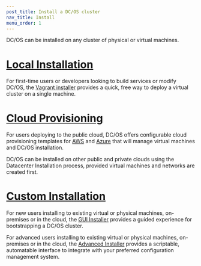 ```yaml
---
post_title: Install a DC/OS cluster
nav_title: Install
menu_order: 1
---
```


DC/OS can be installed on any cluster of physical or virtual machines.

# [Local Installation][1]

For first-time users or developers looking to build services or modify DC/OS, the [Vagrant installer][1] provides a quick, free way to deploy a virtual cluster on a single machine.

# [Cloud Provisioning][6]

For users deploying to the public cloud, DC/OS offers configurable cloud provisioning templates for [AWS][2] and [Azure][3] that will manage virtual machines and DC/OS installation.

DC/OS can be installed on other public and private clouds using the Datacenter Installation process, provided virtual machines and networks are created first.

# [Custom Installation][7]

For new users installing to existing virtual or physical machines, on-premises or in the cloud, the [GUI Installer][4] provides a guided experience for bootstrapping a DC/OS cluster.

For advanced users installing to existing virtual or physical machines, on-premises or in the cloud, the [Advanced Installer][5] provides a scriptable, automatable interface to integrate with your preferred configuration management system.

[1]: /docs/1.9/administration/installing/local/
[2]: /docs/1.9/administration/installing/cloud/aws/
[3]: /docs/1.9/administration/installing/cloud/azure/
[4]: /docs/1.9/administration/installing/custom/gui/
[5]: /docs/1.9/administration/installing/custom/advanced/
[6]: /docs/1.9/administration/installing/cloud/
[7]: /docs/1.9/administration/installing/custom/
